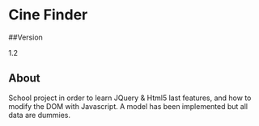 # Cine Finder

##Version

1.2

## About

School project in order to learn JQuery & Html5 last features, and how to modify the DOM with Javascript.
A model has been implemented but all data are dummies.
